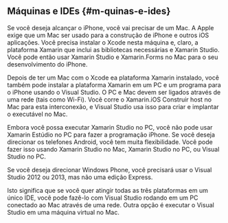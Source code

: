 ## Máquinas e IDEs {#m-quinas-e-ides}

Se você deseja alcançar o iPhone, você vai precisar de um Mac. A Apple exige que um Mac ser usado para a construção de iPhone e outros iOS aplicações. Você precisa instalar o Xcode nesta máquina e, claro, a plataforma Xamarin que inclui as bibliotecas necessárias e Xamarin Studio. Você pode então usar Xamarin Studio e Xamarin.Forms no Mac para o seu desenvolvimento do iPhone.

Depois de ter um Mac com o Xcode ea plataforma Xamarin instalado, você também pode instalar a plataforma Xamarin em um PC e um programa para o iPhone usando o Visual Studio. O PC e Mac devem ser ligados através de uma rede (tais como Wi-Fi). Você corre o Xamarin.iOS Construir host no Mac para esta interconexão, e Visual Studio usa isso para criar e implantar o executável no Mac.

Embora você possa executar Xamarin Studio no PC, você não pode usar Xamarin Estúdio no PC para fazer a programação iPhone. Se você deseja direcionar os telefones Android, você tem muita flexibilidade. Você pode fazer isso usando Xamarin Studio no Mac, Xamarin Studio no PC, ou Visual Studio no PC.

Se você deseja direcionar Windows Phone, você precisará usar o Visual Studio 2012 ou 2013, mas não uma edição Express.

Isto significa que se você quer atingir todas as três plataformas em um único IDE, você pode fazê-lo com Visual Studio rodando em um PC conectado ao Mac através de uma rede. Outra opção é executar o Visual Studio em uma máquina virtual no Mac.